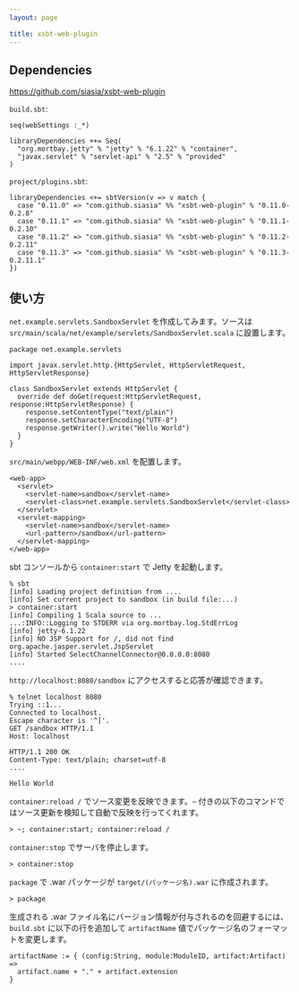 ```yaml
---
layout: page

title: xsbt-web-plugin
---
```


## Dependencies

<https://github.com/siasia/xsbt-web-plugin>

`build.sbt`:

    seq(webSettings :_*)

    libraryDependencies ++= Seq(
      "org.mortbay.jetty" % "jetty" % "6.1.22" % "container",
      "javax.servlet" % "servlet-api" % "2.5" % "provided"
    )


`project/plugins.sbt`:

    libraryDependencies <+= sbtVersion(v => v match {
      case "0.11.0" => "com.github.siasia" %% "xsbt-web-plugin" % "0.11.0-0.2.8"
      case "0.11.1" => "com.github.siasia" %% "xsbt-web-plugin" % "0.11.1-0.2.10"
      case "0.11.2" => "com.github.siasia" %% "xsbt-web-plugin" % "0.11.2-0.2.11"
      case "0.11.3" => "com.github.siasia" %% "xsbt-web-plugin" % "0.11.3-0.2.11.1"
    })


## 使い方

`net.example.servlets.SandboxServlet` を作成してみます。ソースは `src/main/scala/net/example/servlets/SandboxServlet.scala` に設置します。

    package net.example.servlets

    import javax.servlet.http.{HttpServlet, HttpServletRequest, HttpServletResponse}

    class SandboxServlet extends HttpServlet {
      override def doGet(request:HttpServletRequest, response:HttpServletResponse) {
        response.setContentType("text/plain")
        response.setCharacterEncoding("UTF-8")
        response.getWriter().write("Hello World")
      }
    }


`src/main/webpp/WEB-INF/web.xml` を配置します。

    <web-app>
      <servlet>
        <servlet-name>sandbox</servlet-name>
        <servlet-class>net.example.servlets.SandboxServlet</servlet-class>
      </servlet>
      <servlet-mapping>
        <servlet-name>sandbox</servlet-name>
        <url-pattern>/sandbox</url-pattern>
      </servlet-mapping>
    </web-app>


sbt コンソールから `container:start` で Jetty を起動します。

    % sbt
    [info] Loading project definition from ....
    [info] Set current project to sandbox (in build file:...)
    > container:start
    [info] Compiling 1 Scala source to ...
    ...:INFO::Logging to STDERR via org.mortbay.log.StdErrLog
    [info] jetty-6.1.22
    [info] NO JSP Support for /, did not find org.apache.jasper.servlet.JspServlet
    [info] Started SelectChannelConnector@0.0.0.0:8080
    ....


`http://localhost:8080/sandbox` にアクセスすると応答が確認できます。

    % telnet localhost 8080
    Trying ::1...
    Connected to localhost.
    Escape character is '^]'.
    GET /sandbox HTTP/1.1
    Host: localhost

    HTTP/1.1 200 OK
    Content-Type: text/plain; charset=utf-8
    ....

    Hello World


`container:reload /` でソース変更を反映できます。`~` 付きの以下のコマンドではソース更新を検知して自動で反映を行ってくれます。

    > ~; container:start; container:reload /


`container:stop` でサーバを停止します。

    > container:stop


`package` で .war パッケージが `target/(パッケージ名).war` に作成されます。

    > package


生成される .war ファイル名にバージョン情報が付与されるのを回避するには、`build.sbt` に以下の行を追加して `artifactName` 値でパッケージ名のフォーマットを変更します。

    artifactName := { (config:String, module:ModuleID, artifact:Artifact) =>
      artifact.name + "." + artifact.extension
    }

